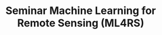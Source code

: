 ---
layout: teaching_course
#
update_date: 2021-09-20
title: Seminar Machine Learning for Remote Sensing (ML4RS)
banner_image: ML4RS.gif
semester: Winter semester 2021/22
credit_point: 2 SWS/3 ECTS
participants: 16
date_time: Friday 10:00 - 12:00
location: MAR 0.002
isis_link: https://isis.tu-berlin.de/course/view.php?id=26213
#
description: |
    In this seminar, students will review the current state of the art in the field of machine learning
    applied to remote sensing image analysis in the framework of different Earth observation applications.
    <br />
    For the details about the course content, please visit the <a href="https://moseskonto.tu-berlin.de/moses/modultransfersystem/bolognamodule/beschreibung/anzeigen.html?nummer=40928&version=2&sprache=2" target="_blank">Moses</a> page. <br />
    <br />
    If you have any questions regarding the organization of the course, do not hesitate to contact us at: <a href="mailto:sekr@rsim.tu-berlin.de">sekr@rsim.tu-berlin.de</a>.

# lecturers:
lecturers:
    - name: Prof. Dr. Begüm Demir
      image: team_1.jpg
    - name: Steve Ahlswede
      image: steve_ahlswede.png
---